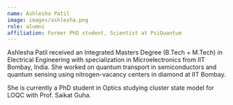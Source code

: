 ```yaml
---
name: Ashlesha Patil
image: images/ashlesha.png
role: alumni
affiliation: Former PhD student, Scientist at PsiQuantum
---
```


Ashlesha Patil received an Integrated Masters Degree (B.Tech + M.Tech) in Electrical Engineering with specialization in Microelectronics from IIT Bombay, India. She worked on quantum transport in semiconductors and quantum sensing using nitrogen-vacancy centers in diamond at IIT Bombay.

She is currently a PhD student in Optics studying cluster state model for LOQC with Prof. Saikat Guha.